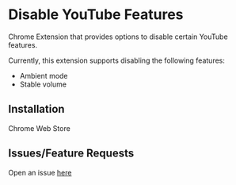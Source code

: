 


# Disable YouTube Features

Chrome Extension that provides options to disable certain YouTube features.

Currently, this extension supports disabling the following features:
* Ambient mode
* Stable volume

## Installation

Chrome Web Store

## Issues/Feature Requests
Open an issue [here](https://github.com/arjunsrinivasan1997/DisableYtFeatures/issues)

